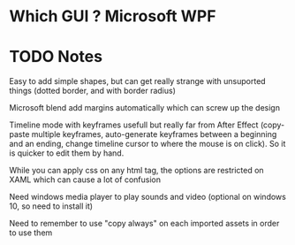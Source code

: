 # Which GUI ? Microsoft WPF

# TODO Notes

Easy to add simple shapes, but can get really strange with unsuported things (dotted border, and with border radius)

Microsoft blend add margins automatically which can screw up the design

Timeline mode with keyframes usefull but really far from After Effect (copy-paste multiple keyframes, auto-generate keyframes between a beginning and an ending, change timeline cursor to where the mouse is on click). So it is quicker to edit them by hand.

While you can apply css on any html tag, the options are restricted on XAML which can cause a lot of confusion

Need windows media player to play sounds and video (optional on windows 10, so need to install it)

Need to remember to use "copy always" on each imported assets in order to use them
